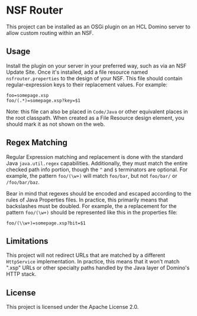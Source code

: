 # NSF Router

This project can be installed as an OSGi plugin on an HCL Domino server to allow custom routing within an NSF.

## Usage

Install the plugin on your server in your preferred way, such as via an NSF Update Site. Once it's installed, add a file resource named `nsfrouter.properties` to the design of your NSF. This file should contain regular-expression keys to their replacement values. For example:

```
foo=somepage.xsp
foo/(.*)=somepage.xsp?key=$1
```

Note: this file can also be placed in `Code/Java` or other equivalent places in the root classpath. When created as a File Resource design element, you should mark it as not shown on the web.

## Regex Matching

Regular Expression matching and replacement is done with the standard Java `java.util.regex` capabilities. Additionally, they must match the entire checked path info portion, though the `^` and `$` terminators are optional. For example, the pattern `foo/(\w+)` will match `foo/bar`, but not `foo/bar/` or `/foo/bar/baz`.

Bear in mind that regexes should be encoded and escaped according to the rules of Java Properties files. In practice, this primarily means that backslashes must be doubled. For example, the a replacement for the pattern `foo/(\w+)` should be represented like this in the properties file:

```
foo/(\\w+)=somepage.xsp?bit=$1
```

## Limitations

This project will not redirect URLs that are matched by a different `HttpService` implementation. In practice, this means that it won't match ".xsp" URLs or other specialty paths handled by the Java layer of Domino's HTTP stack.

## License

This project is licensed under the Apache License 2.0.